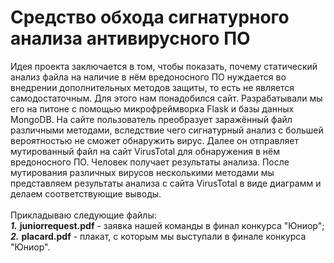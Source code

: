 # Средство обхода сигнатурного анализа антивирусного ПО
Идея проекта заключается в том, чтобы показать, почему статический анализ файла на наличие в нём вредоносного ПО нуждается во внедрении дополнительных методов защиты, то есть не является самодостаточным. Для этого нам понадобился сайт. Разрабатывали мы его на питоне с помощью микрофреймворка Flask и базы данных MongoDB. На сайте пользователь преобразует заражённый файл различными методами, вследствие чего сигнатурный анализ с большей вероятностью не сможет обнаружить вирус. Далее он отправляет мутированный файл на сайт VirusTotal для обнаружения в нём вредоносного ПО. Человек получает результаты анализа. После мутирования различных вирусов несколькими методами мы представляем результаты анализа с сайта VirusTotal в виде диаграмм и делаем соответствующие выводы.
<br/><br/>Прикладываю следующие файлы:
<br/>***1.*** __juniorrequest.pdf__ - заявка нашей команды в финал конкурса "Юниор";
<br/>***2.*** __placard.pdf__ - плакат, с которым мы выступали в финале конкурса "Юниор".

